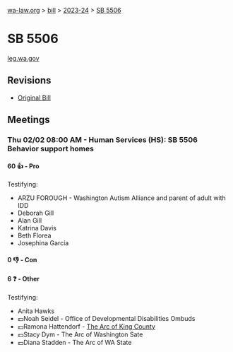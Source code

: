 [wa-law.org](/) > [bill](/bill/) > [2023-24](/bill/2023-24/) > [SB 5506](/bill/2023-24/sb/5506/)

# SB 5506
[leg.wa.gov](https://app.leg.wa.gov/billsummary?BillNumber=5506&Year=2023&Initiative=false)

## Revisions
* [Original Bill](1/)

## Meetings
### Thu 02/02 08:00 AM - Human Services (HS): SB 5506 Behavior support homes
#### 60 👍 - Pro
Testifying:
* ARZU FOROUGH - Washington Autism Alliance and parent of adult with IDD
* Deborah Gill
* Alan Gill
* Katrina Davis
* Beth Florea
* Josephina García

#### 0 👎 - Con

#### 6 ❓ - Other
Testifying:
* Anita Hawks
* 💵Noah Seidel - Office of Developmental Disabilities Ombuds
* 💵Ramona Hattendorf - [The Arc of King County](/org/the_arc_of_king_county/)
* 💵Stacy Dym - The Arc of Washington Sate
* 💵Diana Stadden - The Arc of WA State
